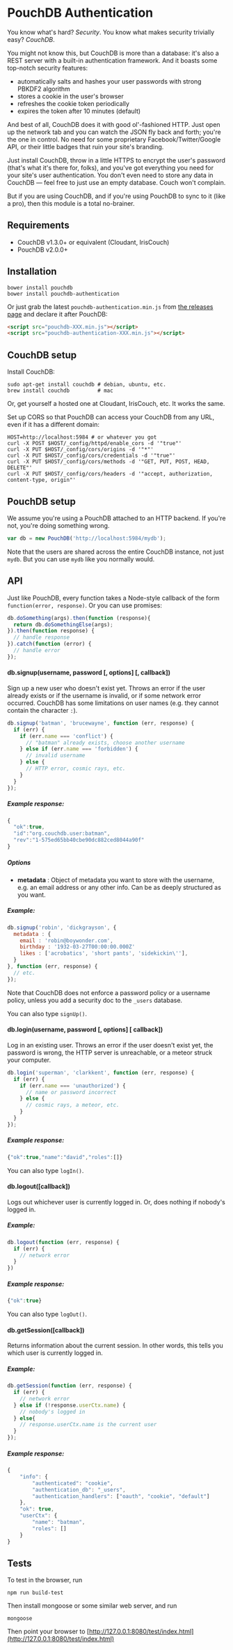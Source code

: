 PouchDB Authentication
=====

You know what's hard?  *Security*.  You know what makes security trivially easy?  *CouchDB*.

You might not know this, but CouchDB is more than a database: it's also a REST server with a built-in authentication framework. And it boasts some top-notch security features:

* automatically salts and hashes your user passwords with strong PBKDF2 algorithm
* stores a cookie in the user's browser
* refreshes the cookie token periodically
* expires the token after 10 minutes (default)

And best of all, CouchDB does it with good ol'-fashioned HTTP. Just open up the network tab and you can watch the JSON fly back and forth; you're the one in control. No need for some proprietary Facebook/Twitter/Google API, or their little badges that ruin your site's branding.

Just install CouchDB, throw in a little HTTPS to encrypt the user's password (that's what it's there for, folks), and you've got everything you need for your site's user authentication. You don't even need to store any data in CouchDB &mdash; feel free to just use an empty database. Couch won't complain.

But if you are using CouchDB, and if you're using PouchDB to sync to it (like a pro), then this module is a total no-brainer.

Requirements
-----

- CouchDB v1.3.0+ or equivalent (Cloudant, IrisCouch)
- PouchDB v2.0.0+

Installation
----

```
bower install pouchdb
bower install pouchdb-authentication
```

Or just grab the latest `pouchdb-authentication.min.js` from [the releases page](https://github.com/pouchdb/authentication/releases) and declare it after PouchDB:

```html
<script src="pouchdb-XXX.min.js"></script>
<script src="pouchdb-authentication-XXX.min.js"></script>
```

CouchDB setup
---------

Install CouchDB:

```
sudo apt-get install couchdb # debian, ubuntu, etc.
brew install couchdb         # mac
```

Or, get yourself a hosted one at Cloudant, IrisCouch, etc. It works the same.

Set up CORS so that PouchDB can access your CouchDB from any URL, even if it has a different domain:

```
HOST=http://localhost:5984 # or whatever you got
curl -X POST $HOST/_config/httpd/enable_cors -d '"true"'
curl -X PUT $HOST/_config/cors/origins -d '"*"'
curl -X PUT $HOST/_config/cors/credentials -d '"true"'
curl -X PUT $HOST/_config/cors/methods -d '"GET, PUT, POST, HEAD, DELETE"'
curl -X PUT $HOST/_config/cors/headers -d '"accept, authorization, content-type, origin"'
```

PouchDB setup
------

We assume you're using a PouchDB attached to an HTTP backend.  If you're not, you're doing something wrong.

```js
var db = new PouchDB('http://localhost:5984/mydb');
```

Note that the users are shared across the entire CouchDB instance, not just `mydb`. But you can use `mydb` like you normally would.

API
-------

Just like PouchDB, every function takes a Node-style callback of the form `function(error, response)`. Or you can use promises:

```js
db.doSomething(args).then(function (response){
  return db.doSomethingElse(args);
}).then(function response) {
  // handle response
}).catch(function (error) {
  // handle error
});
```

#### db.signup(username, password [, options] [, callback])

Sign up a new user who doesn't exist yet.  Throws an error if the user already exists or if the username is invalid, or if some network error occurred.  CouchDB has some limitations on user names (e.g. they cannot contain the character `:`).

```js
db.signup('batman', 'brucewayne', function (err, response) {
  if (err) {
    if (err.name === 'conflict') {
      // "batman" already exists, choose another username
    } else if (err.name === 'forbidden') {
      // invalid username
    } else {
      // HTTP error, cosmic rays, etc.
    }
  }
});
```

##### Example response:

```js
{
  "ok":true,
  "id":"org.couchdb.user:batman",
  "rev":"1-575ed65bb40cbe90dc882ced8044a90f"
}
```

##### Options

* **metadata** : Object of metadata you want to store with the username, e.g. an email address or any other info. Can be as deeply structured as you want.

##### Example:

```js
db.signup('robin', 'dickgrayson', {
  metadata : {
    email : 'robin@boywonder.com',
    birthday : '1932-03-27T00:00:00.000Z'
    likes : ['acrobatics', 'short pants', 'sidekickin\''],
  }
}, function (err, response) {
  // etc.
});
```

Note that CouchDB does not enforce a password policy or a username policy, unless you add a security doc to the `_users` database.

You can also type `signUp()`.

#### db.login(username, password [, options] [ callback])

Log in an existing user. Throws an error if the user doesn't exist yet, the password is wrong, the HTTP server is unreachable, or a meteor struck your computer. 

```js
db.login('superman', 'clarkkent', function (err, response) {
  if (err) {
    if (err.name === 'unauthorized') {
      // name or password incorrect
    } else {
      // cosmic rays, a meteor, etc.
    }
  }
});
```

##### Example response:

```js
{"ok":true,"name":"david","roles":[]}
```

You can also type `logIn()`.

#### db.logout([callback])

Logs out whichever user is currently logged in. Or, does nothing if nobody's logged in.

##### Example:

```js
db.logout(function (err, response) {
  if (err) {
    // network error
  }
})
```

##### Example response:

```js
{"ok":true}
```

You can also type `logOut()`.

#### db.getSession([callback])

Returns information about the current session.  In other words, this tells you which user is currently logged in.

##### Example:

```js
db.getSession(function (err, response) {
  if (err) {
    // network error
  } else if (!response.userCtx.name) {
    // nobody's logged in
  } else{
    // response.userCtx.name is the current user
  }
});
```

##### Example response:

```js
{
    "info": {
        "authenticated": "cookie", 
        "authentication_db": "_users", 
        "authentication_handlers": ["oauth", "cookie", "default"]
    }, 
    "ok": true, 
    "userCtx": {
        "name": "batman", 
        "roles": []
    }
}

```

Tests
------

To test in the browser, run

    npm run build-test

Then install mongoose or some similar web server, and run

    mongoose

Then point your browser to [http://127.0.0.1:8080/test/index.html](http://127.0.0.1:8080/test/index.html)

